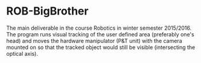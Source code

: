 # ROB-BigBrother
The main deliverable in the course Robotics in winter semester 2015/2016. The program runs visual tracking of the user defined area (preferably one's head) and moves the hardware manipulator (P&amp;T unit) with the camera mounted on so that the tracked object would still be visible (intersecting the optical axis).
